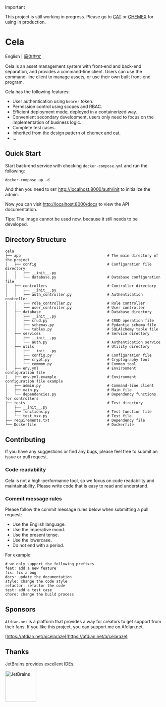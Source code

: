 > [!IMPORTANT]
>
> This project is still working in progress. Please go to [CAT](https://github.com/celaraze/cat)
> or [CHEMEX](https://github.com/celaraze/chemex) for using in production.

# Cela

English | [简体中文](README/README.zh_CN.md)

Cela is an asset management system with front-end and back-end separation, and provides a command-line client. Users can
use the command-line client to manage assets, or use their own built front-end program.

Cela has the following features:

- User authentication using `bearer` token.
- Permission control using scopes and RBAC.
- Efficient deployment mode, deployed in a containerized way.
- Convenient secondary development, users only need to focus on the implementation of business logic.
- Complete test cases.
- Inherited from the design pattern of chemex and cat.
- ...

## Quick Start

Start back-end service with checking `docker-compose.yml` and run the following:

`docker-compose up -d`

And then you need to `GET` [http://localhost:8000/auth/init](http://localhost:8000/auth/init) to initialize the admin.

Now you can visit [http://localhost:8000/docs](http://localhost:8000/docs) to view the API documentation.

Tips: The image cannot be used now, because it still needs to be developed.

## Directory Structure

```shell
cela
├── app                                       # The main directory of the project
│   ├── config                                # Configuration file directory
│   │   ├── __init__.py                       
│   │   └── database.py                       # Database configuration file
│   ├── controllers                           # Controller directory
│   │   ├── __init__.py                       
│   │   ├── auth_controller.py                # Authentication controller
│   │   ├── role_controller.py                # Role controller
│   │   └── user_controller.py                # User controller
│   ├── database                              # Database directory
│   │   ├── __init__.py        
│   │   ├── crud.py                           # CRUD operation file       
│   │   ├── schemas.py                        # Pydantic schema file
│   │   └── tables.py                         # SQLAlchemy table file
│   ├── services                              # Service directory
│   │   ├── __init__.py                       
│   │   └── auth.py                           # Authentication service
│   ├── utils                                 # Utility directory
│   │   ├── __init__.py                       
│   │   ├── config.py                         # Configuration file
│   │   ├── crypt.py                          # Cryptography tool
│   │   └── common.py                         # Common tool
│   ├── env.yml                               # Environment configuration file
│   ├── env.yml.example                       # Environment configuration file example
│   ├── admin.py                              # Command-line client
│   ├── main.py                               # Main file
│   └── dependencies.py                       # Dependency functions for controllers
├── tests                                     # Test directory
│   ├── __init__.py                           
│   ├── functions.py                          # Test function file
│   └── test_xxx.py                           # Test file
├── requirements.txt                          # Dependency file
└── Dockerfile                                # Dockerfile
```

## Contributing

If you have any suggestions or find any bugs, please feel free to submit an issue or pull request.

### Code readability

Cela is not a high-performance tool, so we focus on code readability and maintainability. Please write code that is easy
to read and understand.

### Commit message rules

Please follow the commit message rules below when submitting a pull request:

- Use the English language.
- Use the imperative mood.
- Use the present tense.
- Use the lowercase.
- Do not end with a period.

For example:

```text
# we only support the following prefixes.
feat: add a new feature
fix: fix a bug
docs: update the documentation
style: change the code style
refactor: refactor the code
test: add a test case
chore: change the build process
```

## Sponsors

`Afdian.net` is a platform that provides a way for creators to get support from their fans. If you like this project,
you can support me on Afdian.net.

[https://afdian.net/a/celaraze](https://afdian.net/a/celaraze)

## Thanks

JetBrains provides excellent IDEs.

<a href="https://www.jetbrains.com/?from=cela" target="_blank">
    <img src="https://www.jetbrains.com/company/brand/img/jetbrains_logo.png" width="100" alt="JetBrains" />
</a>